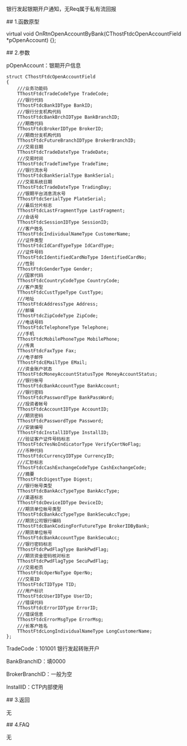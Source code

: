 <p>银行发起银期开户通知，无Req属于私有流回报</p>
<span class="anchor" id="ab747183-a214-47de-bc15-423a19d62a7c"></span>
## 1.函数原型
<p>virtual void OnRtnOpenAccountByBank(CThostFtdcOpenAccountField *pOpenAccount) {};</p>
<span class="anchor" id="6d98e271-0e8c-4b17-b4fb-24f8cc9c5146"></span>
## 2.参数
<p>pOpenAccount：银期开户信息</p>
<pre><code>struct CThostFtdcOpenAccountField
{
    ///业务功能码
    TThostFtdcTradeCodeType TradeCode;
    ///银行代码
    TThostFtdcBankIDType BankID;
    ///银行分支机构代码
    TThostFtdcBankBrchIDType BankBranchID;
    ///期商代码
    TThostFtdcBrokerIDType BrokerID;
    ///期商分支机构代码
    TThostFtdcFutureBranchIDType BrokerBranchID;
    ///交易日期
    TThostFtdcTradeDateType TradeDate;
    ///交易时间
    TThostFtdcTradeTimeType TradeTime;
    ///银行流水号
    TThostFtdcBankSerialType BankSerial;
    ///交易系统日期 
    TThostFtdcTradeDateType TradingDay;
    ///银期平台消息流水号
    TThostFtdcSerialType PlateSerial;
    ///最后分片标志
    TThostFtdcLastFragmentType LastFragment;
    ///会话号
    TThostFtdcSessionIDType SessionID;
    ///客户姓名
    TThostFtdcIndividualNameType CustomerName;
    ///证件类型
    TThostFtdcIdCardTypeType IdCardType;
    ///证件号码
    TThostFtdcIdentifiedCardNoType IdentifiedCardNo;
    ///性别
    TThostFtdcGenderType Gender;
    ///国家代码
    TThostFtdcCountryCodeType CountryCode;
    ///客户类型
    TThostFtdcCustTypeType CustType;
    ///地址
    TThostFtdcAddressType Address;
    ///邮编
    TThostFtdcZipCodeType ZipCode;
    ///电话号码
    TThostFtdcTelephoneType Telephone;
    ///手机
    TThostFtdcMobilePhoneType MobilePhone;
    ///传真
    TThostFtdcFaxType Fax;
    ///电子邮件
    TThostFtdcEMailType EMail;
    ///资金账户状态
    TThostFtdcMoneyAccountStatusType MoneyAccountStatus;
    ///银行帐号
    TThostFtdcBankAccountType BankAccount;
    ///银行密码
    TThostFtdcPasswordType BankPassWord;
    ///投资者帐号
    TThostFtdcAccountIDType AccountID;
    ///期货密码
    TThostFtdcPasswordType Password;
    ///安装编号
    TThostFtdcInstallIDType InstallID;
    ///验证客户证件号码标志
    TThostFtdcYesNoIndicatorType VerifyCertNoFlag;
    ///币种代码
    TThostFtdcCurrencyIDType CurrencyID;
    ///汇钞标志
    TThostFtdcCashExchangeCodeType CashExchangeCode;
    ///摘要
    TThostFtdcDigestType Digest;
    ///银行帐号类型
    TThostFtdcBankAccTypeType BankAccType;
    ///渠道标志
    TThostFtdcDeviceIDType DeviceID;
    ///期货单位帐号类型
    TThostFtdcBankAccTypeType BankSecuAccType;
    ///期货公司银行编码
    TThostFtdcBankCodingForFutureType BrokerIDByBank;
    ///期货单位帐号
    TThostFtdcBankAccountType BankSecuAcc;
    ///银行密码标志
    TThostFtdcPwdFlagType BankPwdFlag;
    ///期货资金密码核对标志
    TThostFtdcPwdFlagType SecuPwdFlag;
    ///交易柜员
    TThostFtdcOperNoType OperNo;
    ///交易ID
    TThostFtdcTIDType TID;
    ///用户标识
    TThostFtdcUserIDType UserID;
    ///错误代码
    TThostFtdcErrorIDType ErrorID;
    ///错误信息
    TThostFtdcErrorMsgType ErrorMsg;
    ///长客户姓名
    TThostFtdcLongIndividualNameType LongCustomerName;
};
</code></pre>
<p>TradeCode：101001 银行发起转账开户</p>
<p>BankBranchID：填0000</p>
<p>BrokerBranchID：一般为空</p>
<p>InstallID：CTP内部使用</p>
<span class="anchor" id="aaceef81-8de9-44e7-bf57-6b6426d356b3"></span>
## 3.返回
<p>无</p>
<span class="anchor" id="6a6d5a7b-09d9-4c33-b80c-8aa101d88c90"></span>
## 4.FAQ
<p>无</p>
